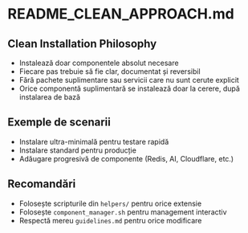 # README_CLEAN_APPROACH.md

## Clean Installation Philosophy
- Instalează doar componentele absolut necesare
- Fiecare pas trebuie să fie clar, documentat și reversibil
- Fără pachete suplimentare sau servicii care nu sunt cerute explicit
- Orice componentă suplimentară se instalează doar la cerere, după instalarea de bază

## Exemple de scenarii
- Instalare ultra-minimală pentru testare rapidă
- Instalare standard pentru producție
- Adăugare progresivă de componente (Redis, AI, Cloudflare, etc.)

## Recomandări
- Folosește scripturile din `helpers/` pentru orice extensie
- Folosește `component_manager.sh` pentru management interactiv
- Respectă mereu `guidelines.md` pentru orice modificare
